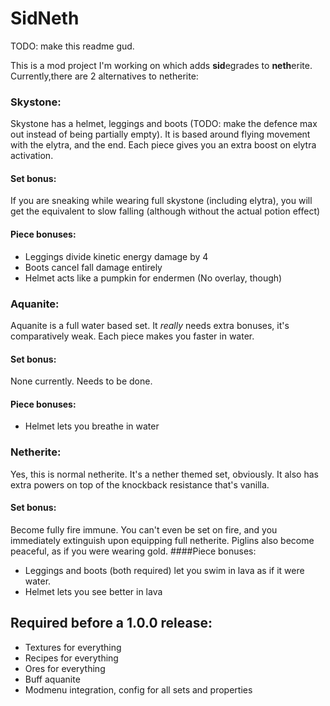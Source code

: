 # SidNeth
TODO: make this readme gud.

This is a mod project I'm working on which adds **sid**egrades to **neth**erite. Currently,there are 2 alternatives to netherite:

### Skystone:

Skystone has a helmet, leggings and boots (TODO: make the defence max out instead of being partially empty). It is based around flying movement with the elytra, and the end. Each piece gives you an extra boost on elytra activation.
#### Set bonus:
If you are sneaking while wearing full skystone (including elytra), you will get the equivalent to slow falling (although without the actual potion effect)
#### Piece bonuses:
- Leggings divide kinetic energy damage by 4
- Boots cancel fall damage entirely
- Helmet acts like a pumpkin for endermen (No overlay, though)

### Aquanite:

Aquanite is a full water based set. It *really* needs extra bonuses, it's comparatively weak. Each piece makes you faster in water.
#### Set bonus:
None currently. Needs to be done.
#### Piece bonuses:
- Helmet lets you breathe in water

### Netherite:

Yes, this is normal netherite. It's a nether themed set, obviously. It also has extra powers on top of the knockback resistance that's vanilla.

#### Set bonus:
Become fully fire immune. You can't even be set on fire, and you immediately extinguish upon equipping full netherite. Piglins also become peaceful, as if you were wearing gold.
####Piece bonuses:
- Leggings and boots (both required) let you swim in lava as if it were water.
- Helmet lets you see better in lava

## Required before a 1.0.0 release:
- Textures for everything
- Recipes for everything
- Ores for everything
- Buff aquanite
- Modmenu integration, config for all sets and properties
